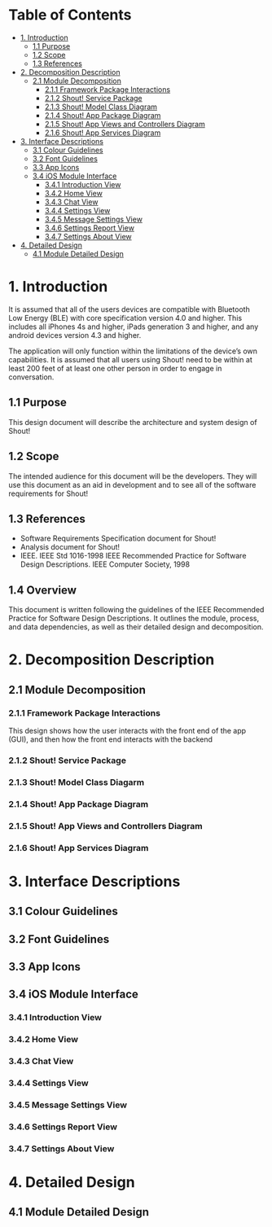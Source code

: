 # Table of Contents
- [1. Introduction](#1-introduction) 
   * [1.1 Purpose](#11-purpose)
   * [1.2 Scope](#12-scope)
   * [1.3 References](#13-references)
- [2. Decomposition Description](#2-decomposition-description)
   * [2.1 Module Decomposition](#21-module-decomposition)
   	 - [2.1.1 Framework Package Interactions](#211-framework-package-interactions)
	 - [2.1.2 Shout! Service Package](#212-shout!-service-package)
	 - [2.1.3 Shout! Model Class Diagram](#213-shout!-model-class-diagram)
	 - [2.1.4 Shout! App Package Diagram](#214-shout!-app-package-diagram)
	 - [2.1.5 Shout! App Views and Controllers Diagram](#215-shout!-app-views-and-controllers-diagram)
	 - [2.1.6 Shout! App Services Diagram](#216-shout!-app-services-diagram)  
 - [3. Interface Descriptions](#3-interface-descriptions)
   * [3.1 Colour Guidelines](#31-colour-guidelines)
   * [3.2 Font Guidelines](#32-font-guidelines)
   * [3.3 App Icons](#33-app-icons)
   * [3.4 iOS Module Interface](#34-ios-module-interface)
   	 - [3.4.1 Introduction View](#341-introduction-view)
	 - [3.4.2 Home View](#342-home-view)
	 - [3.4.3 Chat View](#343-chat-view)
	 - [3.4.4 Settings View](#344-settings-view)
	 - [3.4.5 Message Settings View](#345-message-settings-view)
	 - [3.4.6 Settings Report View](#346-settings-report-view)
	 - [3.4.7 Settings About View](#347-settings-about-view)
 - [4. Detailed Design](#4-detailed-design)
    * [4.1 Module Detailed Design](#41-module-detailed-design)
     
# 1. Introduction

It is assumed that all of the users devices are compatible with Bluetooth Low Energy (BLE) with core specification version 4.0 and higher. This includes all iPhones 4s and higher, iPads generation 3 and higher, and any android devices version 4.3 and higher.

The application will only function within the limitations of the device’s own capabilities. It is assumed that all users using Shout! need to be within at least 200 feet of at least one other person in order to engage in conversation.			
## 1.1 Purpose
						
This design document will describe the architecture and system design of Shout!

## 1.2 Scope

The intended audience for this document will be the developers. They will use this document as an aid in development and to see all of the software requirements for Shout!

## 1.3 References

- Software Requirements Specification document for Shout!
- Analysis document for Shout!
- IEEE. IEEE Std 1016-1998 IEEE Recommended Practice for Software Design Descriptions. IEEE Computer Society, 1998

## 1.4 Overview 

This document is written following the guidelines of the IEEE Recommended Practice for Software Design Descriptions. It outlines the module, process, and data dependencies, as well as their detailed design and decomposition.

# 2. Decomposition Description 
## 2.1 Module Decomposition

### 2.1.1 Framework Package Interactions 

This design shows how the user interacts with the front end of the app (GUI), and then how the front end interacts with the backend

### 2.1.2 Shout! Service Package 

### 2.1.3 Shout! Model Class Diagarm

### 2.1.4 Shout! App Package Diagram

### 2.1.5 Shout! App Views and Controllers Diagram

### 2.1.6 Shout! App Services Diagram 

# 3. Interface Descriptions
## 3.1 Colour Guidelines 

## 3.2 Font Guidelines 

## 3.3 App Icons

## 3.4 iOS Module Interface 
### 3.4.1 Introduction View 

### 3.4.2 Home View 

### 3.4.3 Chat View 

### 3.4.4 Settings View

### 3.4.5 Message Settings View 

### 3.4.6 Settings Report View 

### 3.4.7 Settings About View 

# 4. Detailed Design
## 4.1 Module Detailed Design

